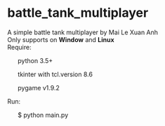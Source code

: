 # battle_tank_multiplayer
A simple battle tank multiplayer by Mai Le Xuan Anh<br>
Only supports on <b>Window</b> and <b>Linux</b><br>
Require:<br>
  <ul>python 3.5+</ul>
  <ul>tkinter with tcl.version 8.6</ul>
  <ul>pygame v1.9.2</ul>
Run:<br>
  <ul>$ python main.py<br>
